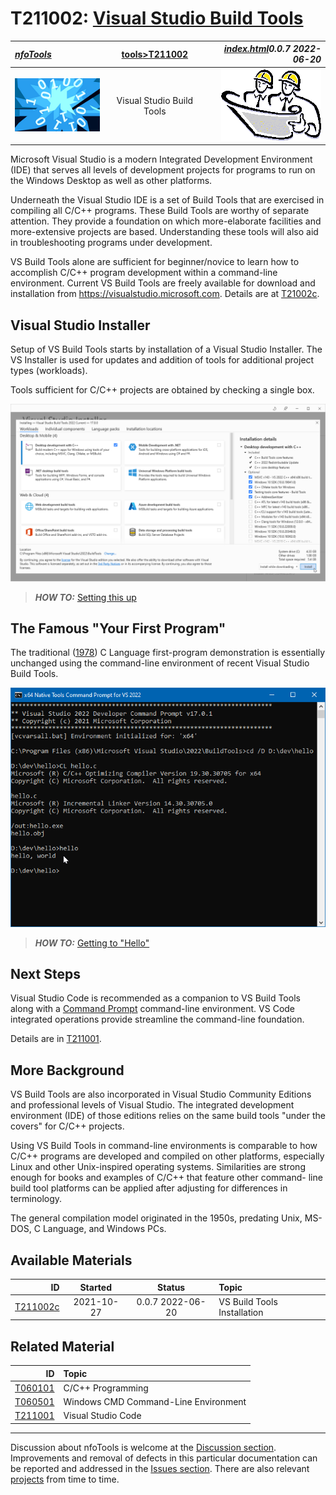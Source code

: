 <!-- index.md 0.0.7                 UTF-8                          2022-06-20
     ----1----|----2----|----3----|----4----|----5----|----6----|----7----|--*

                      VISUAL STUDIO BUILD TOOLS
     -->

# T211002: [Visual Studio Build Tools](.)

| ***[nfoTools](../../)*** | [tools](../)[>T211002](.) | ***[index.html](index.html)0.0.7 2022-06-20*** |
| :--                |       :-:          | --: |
| ![nfotools](../../images/nfoWorks-2014-06-02-1702-LogoSmall.png) | Visual Studio Build Tools | ![Hard Hat Area](../../images/hardhat-logo.gif) |

Microsoft Visual Studio is a modern Integrated Development Environment (IDE)
that serves all levels of development projects for programs to run on the
Windows Desktop as well as other platforms.

Underneath the Visual Studio IDE is a set of Build Tools that are exercised
in compiling all C/C++ programs.  These Build Tools are worthy of separate
attention.  They provide a foundation on which more-elaborate facilities and
more-extensive projects are based.  Understanding these tools will also aid in
troubleshooting programs under development.

VS Build Tools alone are sufficient for beginner/novice to learn how to
accomplish C/C++ program development within a command-line environment.
Current VS Build Tools are freely available for download and installation from
<https://visualstudio.microsoft.com>.  Details are at [T21002c](T211002c).

## Visual Studio Installer

Setup of VS Build Tools starts by installation of a Visual Studio
Installer.  The VS Installer is used for updates and addition of
tools for additional project types (workloads).

Tools sufficient for C/C++ projects are obtained by checking a single box.

![VS Installer Workload Setup](T211002c/VSBuildTools-2021-11-08-0826-Installer.png)

> ***HOW TO:*** [Setting this up](T211002c)

## The Famous "Your First Program"

The traditional
([1978](../T060101/T060101b.html#kernighan-brian-w-ritchie-dennis-m-1988-the-c-programming-language))
C Language first-program demonstration is essentially
unchanged using the command-line environment of recent Visual Studio
Build Tools.

![Hello World](T211002-HelloWorld.png)

> ***HOW TO:*** [Getting to "Hello"](../T060101/T060101c)

## Next Steps

Visual Studio Code is recommended as a companion to VS Build Tools along
with a [Command Prompt](../T060501) command-line environment.  VS Code integrated operations provide streamline the command-line foundation.

 Details are in [T211001](../T211001).

## More Background

VS Build Tools are also incorporated in Visual Studio Community
Editions and professional levels of Visual Studio.  The integrated
development environment (IDE) of those editions relies on the same build
tools "under the covers" for C/C++ projects.

Using VS Build Tools in command-line environments is comparable to how
C/C++ programs are developed and compiled on other platforms, especially
Linux and other Unix-inspired operating systems.  Similarities are
strong enough for books and examples of C/C++ that feature other command-
line build tool platforms can be applied after adjusting for
differences in terminology.

The general compilation model originated in the 1950s,
predating Unix, MS-DOS, C Language, and Windows PCs.

## Available Materials

| **ID** | **Started** | **Status** | **Topic** |
|   --:   |   :-:   |  :-:   |  :--  |
| [T211002c](T211002c/) | 2021-10-27 | 0.0.7 2022-06-20 | VS Build Tools Installation |

## Related Material

| **ID** | **Topic** |
|  --:   |  :--  |
| [T060101](..\T060101) | C/C++ Programming |
| [T060501](..\T060501) | Windows CMD Command-Line Environment |
| [T211001](..\T211001) | Visual Studio Code |

----

Discussion about nfoTools is welcome at the
[Discussion section](https://github.com/orcmid/nfoTools/discussions).
Improvements and removal of defects in this particular documentation can be
reported and addressed in the
[Issues section](https://github.com/orcmid/nfoTools/issues).  There are also
relevant [projects](https://github.com/orcmid/nfoTools/projects?type=classic)
from time to time.

<!-- ----1----|----2----|----3----|----4----|----5----|----6----|----7----|--*

     0.0.7 2022-06-20T00:29Z Cleanup top header strip, touch-up
     0.0.6 2021-11-26T03:47Z Lining up for Getting to "Hello."
     0.0.5 2021-1l-21T21:13Z User Friendlier, Complete First Draft
     0.0.4 2021-11-20T01:03Z Close to complete
     0.0.3 2021-11-19T23:44Z Repair and touch-up
     0.0.2 2021-11-19T18:08Z Full Draft text
     0.0.1 2021-10-30T15:56Z Touch up dates
     0.0.0 2021-10-27T20:18Z Clone from T211001/index.md for boilerplate

               *** end of docs/tools/T211002/index.md ***
     -->
